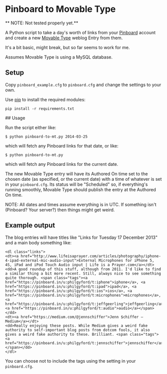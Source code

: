 # Pinboard to Movable Type

** NOTE: Not tested properly yet.**

A Python script to take a day's worth of links from your [Pinboard](https://pinboard.in/) account and create a new [Movable Type](http://movabletype.org/) weblog Entry from them. 

It's a bit basic, might break, but so far seems to work for me.

Assumes Movable Type is using a MySQL database.


## Setup

Copy `pinboard_example.cfg` to `pinboard.cfg` and change the settings to your own.

Use [pip](https://pypi.python.org/pypi/pip) to install the required modules:

    pip install -r requirements.txt


## Usage

Run the script either like:

    $ python pinboard-to-mt.py 2014-03-25

which will fetch any Pinboard links for that date, or like:

    $ python pinboard-to-mt.py

which will fetch any Pinboard links for the current date.

The new Movable Type entry will have its Authored On time set to the chosen date (as specified, or the current date) with a time of whatever is set in your `pinboard.cfg`. Its status will be "Scheduled" so, if everything's running smoothly, Movable Type should publish the entry at the Authored On time.

NOTE: All dates and times assume everything is in UTC. If something isn't (Pinboard? Your server?) then things might get weird.


## Example output

The blog entries will have titles like "Links for Tuesday 17 December 2013" and a main body something like:

    <dl class="links">
    <dt><a href="http://www.lifeisaprayer.com/articles/photography/iphone-4-ipad-external-mic-audio-input">External Microphones for iPhone 5, 4S, iPad and iPod Touch Audio input | Life is a Prayer.com</a></dt>
    <dd>A good roundup of this stuff, although from 2011. I'd like to find a similar thing a bit more recent. Still, always nice to see something quite thorough. <span class="tags"><a href="https://pinboard.in/u:philgyford/t:iphone">iphone</a>, <a href="https://pinboard.in/u:philgyford/t:ipad">ipad</a>, <a href="https://pinboard.in/u:philgyford/t:ios">ios</a>, <a href="https://pinboard.in/u:philgyford/t:microphones">microphones</a>, <a href="https://pinboard.in/u:philgyford/t:jeffgeerling">jeffgeerling</a>, <a href="https://pinboard.in/u:philgyford/t:audio">audio</a></span></dd>
    <dt><a href="https://medium.com/@jennschiffer">Jenn $chiffer — Medium</a></dt>
    <dd>Really enjoying these posts. While Medium gives a weird fake authority to self-important blog posts from dotcom fools, it also gives a weird fake authority to these. Brilliant. <span class="tags"><a href="https://pinboard.in/u:philgyford/t:jennschiffer">jennschiffer</a></span></dd>
    </dl>

You can choose not to include the tags using the setting in your `pinboard.cfg`.


